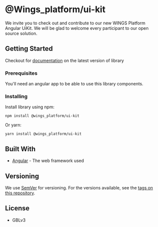 # @Wings_platform/ui-kit
We invite you to check out and contribute to our new WINGS Platform Angular UiKit.
We will be glad to welcome every participant to our open source solution. 

## Getting Started

Checkout for [documentation](http://desing.wings.ai) on the latest version of library

### Prerequisites

You'll need an angular app to be able to use this library components.

### Installing

Install library using npm:

```
npm install @wings_platform/ui-kit
```

Or yarn:

```
yarn install @wings_platform/ui-kit
```

## Built With

* [Angular](https://angular.io/) - The web framework used

## Versioning

We use [SemVer](http://semver.org/) for versioning. For the versions available, see the [tags on this repository](https://github.com/your/project/tags). 

## License

- GBLv3
